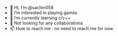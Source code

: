 - 👋 Hi, I’m @sachin058
- 👀 I’m interested in playing games
- 🌱 I’m currently learning c/c++
- 💞️ Not looking for any collaborations
- 📫 How to reach me : no need to reach me for now 

<!---
sachin058/sachin058 is a ✨ special ✨ repository because its `README.md` (this file) appears on your GitHub profile.
You can click the Preview link to take a look at your changes.
--->
